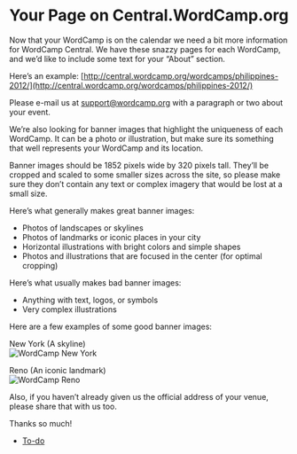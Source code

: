 # Your Page on Central.WordCamp.org

Now that your WordCamp is on the calendar we need a bit more information for WordCamp Central. We have these snazzy pages for each WordCamp, and we’d like to include some text for your “About” section.

Here’s an example: [http://central.wordcamp.org/wordcamps/philippines-2012/](http://central.wordcamp.org/wordcamps/philippines-2012/)

Please e-mail us at [support@wordcamp.org](mailto:support@wordcamp.org) with a paragraph or two about your event.

We’re also looking for banner images that highlight the uniqueness of each WordCamp. It can be a photo or illustration, but make sure its something that well represents your WordCamp and its location.

Banner images should be 1852 pixels wide by 320 pixels tall. They’ll be cropped and scaled to some smaller sizes across the site, so please make sure they don’t contain any text or complex imagery that would be lost at a small size.

Here’s what generally makes great banner images:

*   Photos of landscapes or skylines
*   Photos of landmarks or iconic places in your city
*   Horizontal illustrations with bright colors and simple shapes
*   Photos and illustrations that are focused in the center (for optimal cropping)

Here’s what usually makes bad banner images:

*   Anything with text, logos, or symbols
*   Very complex illustrations

Here are a few examples of some good banner images:

New York (A skyline)  
![WordCamp New York](//i2.wp.com/central.wordcamp.org/files/2012/03/wnyc926x160.jpg)

Reno (An iconic landmark)  
![WordCamp Reno](//i2.wp.com/chx.mx/0I203Q2N3c1m2I2o0X3M/reno-arch.png)

Also, if you haven’t already given us the official address of your venue, please share that with us too.

Thanks so much!

*   [To-do](# "To-do")